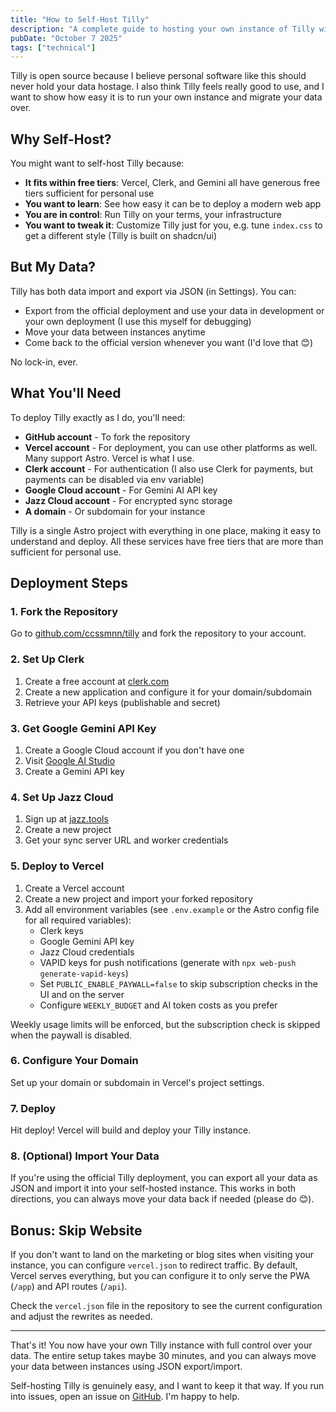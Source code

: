 ```yaml
---
title: "How to Self-Host Tilly"
description: "A complete guide to hosting your own instance of Tilly with full control over your data and infrastructure"
pubDate: "October 7 2025"
tags: ["technical"]
---
```


Tilly is open source because I believe personal software like this should never hold your data hostage. I also think Tilly feels really good to use, and I want to show how easy it is to run your own instance and migrate your data over.

## Why Self-Host?

You might want to self-host Tilly because:

- **It fits within free tiers**: Vercel, Clerk, and Gemini all have generous free tiers sufficient for personal use
- **You want to learn**: See how easy it can be to deploy a modern web app
- **You are in control**: Run Tilly on your terms, your infrastructure
- **You want to tweak it**: Customize Tilly just for you, e.g. tune `index.css` to get a different style (Tilly is built on shadcn/ui)

## But My Data?

Tilly has both data import and export via JSON (in Settings). You can:

- Export from the official deployment and use your data in development or your own deployment (I use this myself for debugging)
- Move your data between instances anytime
- Come back to the official version whenever you want (I'd love that 😊)

No lock-in, ever.

## What You'll Need

To deploy Tilly exactly as I do, you'll need:

- **GitHub account** - To fork the repository
- **Vercel account** - For deployment, you can use other platforms as well. Many support Astro. Vercel is what I use.
- **Clerk account** - For authentication (I also use Clerk for payments, but payments can be disabled via env variable)
- **Google Cloud account** - For Gemini AI API key
- **Jazz Cloud account** - For encrypted sync storage
- **A domain** - Or subdomain for your instance

Tilly is a single Astro project with everything in one place, making it easy to understand and deploy. All these services have free tiers that are more than sufficient for personal use.

## Deployment Steps

### 1. Fork the Repository

Go to [github.com/ccssmnn/tilly](https://github.com/ccssmnn/tilly) and fork the repository to your account.

### 2. Set Up Clerk

1. Create a free account at [clerk.com](https://clerk.com)
2. Create a new application and configure it for your domain/subdomain
3. Retrieve your API keys (publishable and secret)

### 3. Get Google Gemini API Key

1. Create a Google Cloud account if you don't have one
2. Visit [Google AI Studio](https://makersuite.google.com/app/apikey)
3. Create a Gemini API key

### 4. Set Up Jazz Cloud

1. Sign up at [jazz.tools](https://jazz.tools)
2. Create a new project
3. Get your sync server URL and worker credentials

### 5. Deploy to Vercel

1. Create a Vercel account
2. Create a new project and import your forked repository
3. Add all environment variables (see `.env.example` or the Astro config file for all required variables):
   - Clerk keys
   - Google Gemini API key
   - Jazz Cloud credentials
   - VAPID keys for push notifications (generate with `npx web-push generate-vapid-keys`)
   - Set `PUBLIC_ENABLE_PAYWALL=false` to skip subscription checks in the UI and on the server
   - Configure `WEEKLY_BUDGET` and AI token costs as you prefer

Weekly usage limits will be enforced, but the subscription check is skipped when the paywall is disabled.

### 6. Configure Your Domain

Set up your domain or subdomain in Vercel's project settings.

### 7. Deploy

Hit deploy! Vercel will build and deploy your Tilly instance.

### 8. (Optional) Import Your Data

If you're using the official Tilly deployment, you can export all your data as JSON and import it into your self-hosted instance. This works in both directions, you can always move your data back if needed (please do 😊).

## Bonus: Skip Website

If you don't want to land on the marketing or blog sites when visiting your instance, you can configure `vercel.json` to redirect traffic. By default, Vercel serves everything, but you can configure it to only serve the PWA (`/app`) and API routes (`/api`).

Check the `vercel.json` file in the repository to see the current configuration and adjust the rewrites as needed.

---

That's it! You now have your own Tilly instance with full control over your data. The entire setup takes maybe 30 minutes, and you can always move your data between instances using JSON export/import.

Self-hosting Tilly is genuinely easy, and I want to keep it that way. If you run into issues, open an issue on [GitHub](https://github.com/ccssmnn/tilly). I'm happy to help.
